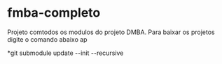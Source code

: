 # fmba-completo

Projeto comtodos os modulos do projeto DMBA. Para baixar os projetos digite o comando abaixo ap

*git submodule update --init --recursive
